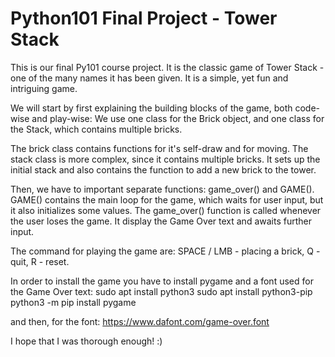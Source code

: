 # Python101 Final Project - Tower Stack

  This is our final Py101 course project. It is the classic game of
Tower Stack - one of the many names it has been given. It is a simple, yet
fun and intriguing game.

  We will start by first explaining the building blocks of the game, both code-wise and play-wise:
We use one class for the Brick object, and one class for the Stack, which contains multiple bricks.

  The brick class contains functions for it's self-draw and for moving. The stack class is more complex,
since it contains multiple bricks. It sets up the initial stack and also contains the function to add a new
brick to the tower.

  Then, we have to important separate functions: game_over() and GAME(). GAME() contains the main loop for
the game, which waits for user input, but it also initializes some values. The game_over() function is called
whenever the user loses the game. It display the Game Over text and awaits further input.

  The command for playing the game are: SPACE / LMB - placing a brick, Q - quit, R - reset.
  
  In order to install the game you have to install pygame and a font used for the Game Over text:
sudo apt install python3
sudo apt install python3-pip
python3 -m pip install pygame
  
  and then, for the font:
    https://www.dafont.com/game-over.font

I hope that I was thorough enough! :)
  
